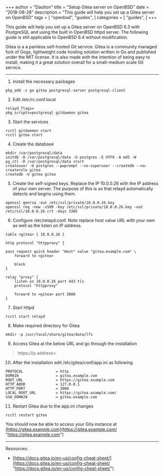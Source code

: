 +++
author = "Daulton"
title = "Setup Gitea server on OpenBSD"
date = "2018-08-28"
description = "This guide will help you set up a Gitea server on OpenBSD"
tags = [
    "openbsd",
    "guides",
]
categories = [
    "guides",
]
+++

This guide will help you set up a Gitea server on OpenBSD 6.3 with PostgreSQL and using the built in OpenBSD httpd server. The following guide is still applicable to OpenBSD 6.4 without modification.
<!--more-->

Gitea is a a painless self-hosted Git service. Gitea is a community managed fork of Gogs, lightweight code hosting solution written in Go and published under the MIT license. It is also made with the intention of being easy to install, making it a great solution overall for a small-medium scale Git service. 


----------

1. Install the necessary packages
    
```
pkg_add -z go gitea postgresql-server postgresql-client
```

2. Edit /etc/rc.conf.local
    
```
relayd_flags=
pkg_scripts=postgresql gitdaemon gitea
```

3. Start the services
    
```
rcctl gitdaemon start
rcctl gitea start
```

4. Create the database
    
```
mkdir /var/postgresql/data
initdb -D /var/postgresql/data -U postgres -E UTF8 -A md5 -W
pg_ctl -D /var/postgresql/data start
createuser -U postgres --pwprompt --no-superuser --createdb --no-createrole gitea
createdb -U gitea gitea
```

5. Create the self-signed keys. Replace the IP 10.0.0.26 with the IP address of your own server. The purpose of this is so that relayd automatically detects and begins using them.
    
```
openssl genrsa -out /etc/ssl/private/10.0.0.26.key
openssl req -new -x509 -key /etc/ssl/private/10.0.0.26.key -out /etc/ssl/10.0.0.26.crt -days 3365
```

6. Configure /etc/relayd.conf. Note replace host value URL with your own as well as the listen on IP address.
    
```
table <gitea> { 10.0.0.26 }

http protocol "httpproxy" {

pass request quick header "Host" value "gitea.example.com" \
	forward to <gitea>

	block
}

relay "proxy" {
	listen on 10.0.0.26 port 443 tls 
	protocol "httpproxy"

	forward to <gitea> port 3000 
}
```

7. Start httpd
    
```
rcctl start relayd
```

8. Make required directory for Gitea
    
```
mkdir -p /usr/local/share/gitea/data/lfs
```

9. Access Gitea at the below  URL  and go through the installation
    
> https://ip address>

10. After the installation edit /etc/gitea/conf/app.ini as following
    
```
PROTOCOL               = http
DOMAIN                 = gitea.example.com
ROOT_URL               = https://gitea.example.com
HTTP_ADDR              = 127.0.0.1
HTTP_PORT              = 3000
LOCAL_ROOT_URL         = https://gitea.example.com/
SSH_DOMAIN             = gitea.example.com
```

11. Restart Gitea due to the app.ini changes
    
```
rcctl restart gitea
```

You should now be able to access your Gita instance at [https://gitea.example.com](https://gitea.example.com/ "https://gitea.example.com")

----------

Resources:

- [https://docs.gitea.io/en-us/config-cheat-sheet/](https://docs.gitea.io/en-us/config-cheat-sheet/ "https://docs.gitea.io/en-us/config-cheat-sheet/")
